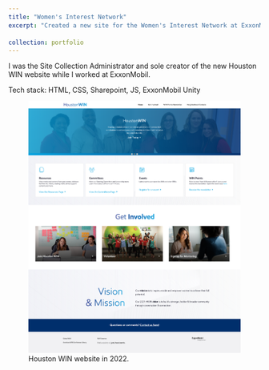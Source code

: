 ```yaml
---
title: "Women's Interest Network"
excerpt: "Created a new site for the Women's Interest Network at ExxonMobil using HTML/CSS/JS/XOM Unity. Created new theme for Women's History Month. <br/><img src='/assets/images/win_1.png'>"

collection: portfolio
---
```


I was the Site Collection Administrator and sole creator of the new Houston WIN website while I worked at ExxonMobil.

Tech stack: HTML, CSS, Sharepoint, JS, ExxonMobil Unity

<figure>
	<img src='/assets/images/win_1.png'>
	<figcaption>Houston WIN website in 2022.</figcaption>
</figure>
 
 

